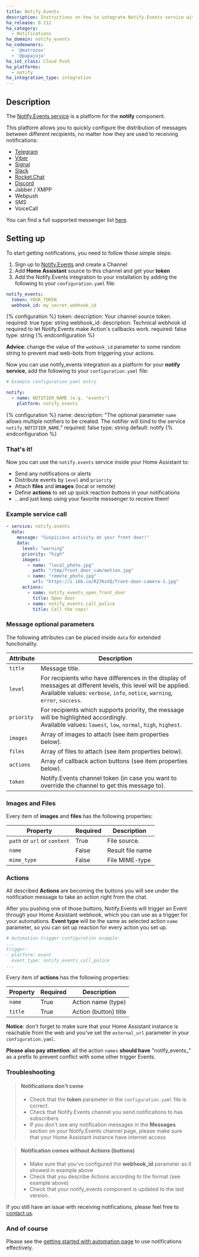 ```yaml
---
title: Notify.Events
description: Instructions on how to integrate Notify.Events service with your Home Assistant notifications.
ha_release: 0.112
ha_category:
  - Notifications
ha_domain: notify_events
ha_codeowners:
  - '@matrozov'
  - '@papajojo'
ha_iot_class: Cloud Push
ha_platforms:
  - notify
ha_integration_type: integration
---
```


## Description

The [Notify.Events service](https://notify.events/) is a platform for the **notify** component.

This platform allows you to quickly configure the distribution of messages between different recipients, no matter how they are used to receiving notifications:

- [Telegram](https://telegram.org/)
- [Viber](https://viber.com/)
- [Signal](https://signal.org/)
- [Slack](https://slack.com/)
- [Rocket.Chat](https://rocket.chat/)
- [Discord](https://discordapp.com/)
- Jabber / XMPP
- Webpush
- SMS
- VoiceCall

You can find a full supported messenger list [here](https://notify.events/features).

## Setting up

To start getting notifications, you need to follow those simple steps:
1. Sign up to [Notify.Events](https://notify.events/) and create a Channel
2. Add **Home Assistant** source to this channel and get your **token**
3. Add the Notify.Events integration to your installation by adding the following to your `configuration.yaml` file:

```yaml
notify_events:
  token: YOUR_TOKEN
  webhook_id: my_secret_webhook_id
```

{% configuration %}
token:
  description: Your channel source token.
  required: true
  type: string
webhook_id:
  description: Technical webhook id required to let Notify.Events make Action's callbacks work.
  required: false
  type: string
{% endconfiguration %}

**Advice**: change the value of the `webhook_id` parameter to some random string to prevent mad web-bots from triggering your actions.

Now you can use notify_events integration as a platform for your **notify service**, add the following to your `configuration.yaml` file:

```yaml
# Example configuration.yaml entry

notify:
  - name: NOTIFIER_NAME (e.g. "events")
    platform: notify_events
```

{% configuration %}
name:
  description: "The optional parameter `name` allows multiple notifiers to be created. The notifier will bind to the service `notify.NOTIFIER_NAME`."
  required: false
  type: string
  default: notify
{% endconfiguration %}

### That's it!

Now you can use the `notify.events` service inside your Home Assistant to:
- Send any notifications or alerts
- Distribute events by `level` and `priority`
- Attach **files** and **images** (local or remote)
- Define **actions** to set up quick reaction buttons in your notifications
- .. and just keep using your favorite messenger to receive them!

### Example service call

```yaml
- service: notify.events
  data:
    message: "Suspicious activity at your front door!"
    data:
      level: "warning"
      priority: "high"
      images:
        - name: "local_photo.jpg"
          path: "/tmp/front_door_cam/motion.jpg"
        - name: "remote_photo.jpg"
          url: "https://i.ibb.co/R27KsVQ/front-door-camera-1.jpg"
      actions:
        - name: notify_events_open_front_door
          title: Open door
        - name: notify_events_call_police
          title: Call the cops!
```

### Message optional parameters

The following attributes can be placed inside `data` for extended functionality.

| Attribute  | Description                                                                                                                                                                                      |
|------------|--------------------------------------------------------------------------------------------------------------------------------------------------------------------------------------------------|
| `title`    | Message title.                                                                                                                                                                                   |
| `level`    | For recipients who have differences in the display of messages at different levels, this level will be applied.<br>Available values: `verbose`, `info`, `notice`, `warning`, `error`, `success`. |
| `priority` | For recipients which supports priority, the message will be highlighted accordingly.<br>Available values: `lowest`, `low`, `normal`, `high`, `highest`.                                          |
| `images`   | Array of images to attach (see item properties below).                                                                                                                                           |
| `files`    | Array of files to attach (see item properties below).                                                                                                                                            |
| `actions`  | Array of callback action buttons (see item properties below).                                                                                                                                    |
| `token`    | Notify.Events channel token (in case you want to override the channel to get this message to).                                                                                                   |

### Images and Files

Every item of **images** and **files** has the following properties:

| Property                     | Required | Description      |
|------------------------------|----------|------------------|
| `path` or `url` or `content` | True     | File source.     |
| `name`                       | False    | Result file name |
| `mime_type`                  | False    | File MIME-type   |

### Actions

All described **Actions** are becoming the buttons you will see under the notification message to take an action right from the chat.

After you pushing one of those buttons, Notify.Events will trigger an Event through your Home Assistant webhook, which you can use as a trigger for your automations.
**Event type** will be the same as selected action `name` parameter, so you can set up reaction for every action you set up.

```yaml
# Automation trigger configuration example:
...
trigger:
- platform: event
  event_type: notify_events_call_police
...
```

Every item of **actions** has the following properties:

| Property | Required | Description           |
|----------|----------|-----------------------|
| `name`   | True     | Action name (type)    |
| `title`  | True     | Action (button) title |

**Notice**: don't forget to make sure that your Home Assistant instance is reachable from the web and you've set the `external_url` parameter in your `configuration.yaml`.

**Please also pay attention**: all the action `names` **should have** "notify_events_" as a prefix to prevent conflict with some other trigger Events.

### Troubleshooting


> #### Notifications don't come
> - Check that the **token** parameter in the `configuration.yaml` file is correct.
> - Check that Notify.Events channel you send notifications to has subscribers
> - If you don't see any notification messages in the **Messages** section on your Notify.Events channel page, please make sure that your Home Assistant instance have internet access

> #### Notification comes without Actions (buttons)
> - Make sure that you've configured the **webhook_id** parameter as it showed in example above
> - Check that you describe Actions according to the format (see example above)
> - Check that your notify_events component is updated to the last version.

If you still have an issue with receiving notifications, please feel free to [contact us](https://notify.events/contacts).

### And of course

Please see the [getting started with automation page](/getting-started/automation/) to use notifications effectively.
